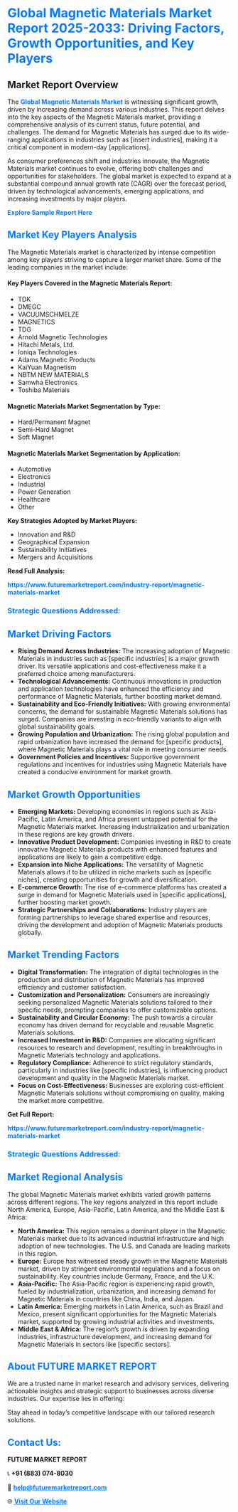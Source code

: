 <h1 style="color: #007BFF;">Global Magnetic Materials Market Report 2025-2033: Driving Factors, Growth Opportunities, and Key Players</h1>

<section id="overview">
<h2>Market Report Overview</h2>
<p>The <a href="https://www.futuremarketreport.com/industry-report/magnetic-materials-market" style="color: #007BFF; text-decoration: none;"><strong>Global Magnetic Materials Market</strong></a> is witnessing significant growth, driven by increasing demand across various industries. This report delves into the key aspects of the Magnetic Materials market, providing a comprehensive analysis of its current status, future potential, and challenges. The demand for Magnetic Materials has surged due to its wide-ranging applications in industries such as [insert industries], making it a critical component in modern-day [applications].</p>
<p>As consumer preferences shift and industries innovate, the Magnetic Materials market continues to evolve, offering both challenges and opportunities for stakeholders. The global market is expected to expand at a substantial compound annual growth rate (CAGR) over the forecast period, driven by technological advancements, emerging applications, and increasing investments by major players.</p>
</section>

<section id="overview">
<p><a href="https://www.futuremarketreport.com/request-sample/reportId=91670" style="color: #007BFF; text-decoration: none;"><strong>Explore Sample Report Here</strong></a></p>
</section>

<section id="key-players">
<h2 style="color: #007BFF;">Market Key Players Analysis</h2>
<p>The Magnetic Materials market is characterized by intense competition among key players striving to capture a larger market share. Some of the leading companies in the market include:</p>
<h4>Key Players Covered in the Magnetic Materials Report:</h4>
<ul><li>TDK</li><li>DMEGC</li><li>VACUUMSCHMELZE</li><li>MAGNETICS</li><li>TDG</li><li>Arnold Magnetic Technologies</li><li>Hitachi Metals, Ltd.</li><li>Ioniqa Technologies</li><li>Adams Magnetic Products</li><li>KaiYuan Magnetism</li><li>NBTM NEW MATERIALS</li><li>Samwha Electronics</li><li>Toshiba Materials</li></ul>
<h4>Magnetic Materials Market Segmentation by Type:</h4>
<ul><li>Hard/Permanent Magnet</li><li>Semi-Hard Magnet</li><li>Soft Magnet</li></ul>

<h4>Magnetic Materials Market Segmentation by Application:</h4>
<ul><li>Automotive</li><li>Electronics</li><li>Industrial</li><li>Power Generation</li><li>Healthcare</li><li>Other</li></ul>
<p><strong>Key Strategies Adopted by Market Players:</strong></p>
<ul>
<li>Innovation and R&D</li>
<li>Geographical Expansion</li>
<li>Sustainability Initiatives</li>
<li>Mergers and Acquisitions</li>
</ul>
</section>

<section>
<p><strong>Read Full Analysis: </strong></p><a href="https://www.futuremarketreport.com/industry-report/magnetic-materials-market" style="color: #007BFF; text-decoration: none;"><strong>https://www.futuremarketreport.com/industry-report/magnetic-materials-market</strong></a>
<h3 style="color: #007BFF;">Strategic Questions Addressed:</h3>
</section>

<section id="driving-factors">
<h2 style="color: #007BFF;">Market Driving Factors</h2>
<ul>
<li><strong>Rising Demand Across Industries:</strong> The increasing adoption of Magnetic Materials in industries such as [specific industries] is a major growth driver. Its versatile applications and cost-effectiveness make it a preferred choice among manufacturers.</li>
<li><strong>Technological Advancements:</strong> Continuous innovations in production and application technologies have enhanced the efficiency and performance of Magnetic Materials, further boosting market demand.</li>
<li><strong>Sustainability and Eco-Friendly Initiatives:</strong> With growing environmental concerns, the demand for sustainable Magnetic Materials solutions has surged. Companies are investing in eco-friendly variants to align with global sustainability goals.</li>
<li><strong>Growing Population and Urbanization:</strong> The rising global population and rapid urbanization have increased the demand for [specific products], where Magnetic Materials plays a vital role in meeting consumer needs.</li>
<li><strong>Government Policies and Incentives:</strong> Supportive government regulations and incentives for industries using Magnetic Materials have created a conducive environment for market growth.</li>
</ul>
</section>

<section id="growth-opportunities">
<h2 style="color: #007BFF;">Market Growth Opportunities</h2>
<ul>
<li><strong>Emerging Markets:</strong> Developing economies in regions such as Asia-Pacific, Latin America, and Africa present untapped potential for the Magnetic Materials market. Increasing industrialization and urbanization in these regions are key growth drivers.</li>
<li><strong>Innovative Product Development:</strong> Companies investing in R&D to create innovative Magnetic Materials products with enhanced features and applications are likely to gain a competitive edge.</li>
<li><strong>Expansion into Niche Applications:</strong> The versatility of Magnetic Materials allows it to be utilized in niche markets such as [specific niches], creating opportunities for growth and diversification.</li>
<li><strong>E-commerce Growth:</strong> The rise of e-commerce platforms has created a surge in demand for Magnetic Materials used in [specific applications], further boosting market growth.</li>
<li><strong>Strategic Partnerships and Collaborations:</strong> Industry players are forming partnerships to leverage shared expertise and resources, driving the development and adoption of Magnetic Materials products globally.</li>
</ul>
</section>

<section id="trending-factors">
<h2 style="color: #007BFF;">Market Trending Factors</h2>
<ul>
<li><strong>Digital Transformation:</strong> The integration of digital technologies in the production and distribution of Magnetic Materials has improved efficiency and customer satisfaction.</li>
<li><strong>Customization and Personalization:</strong> Consumers are increasingly seeking personalized Magnetic Materials solutions tailored to their specific needs, prompting companies to offer customizable options.</li>
<li><strong>Sustainability and Circular Economy:</strong> The push towards a circular economy has driven demand for recyclable and reusable Magnetic Materials solutions.</li>
<li><strong>Increased Investment in R&D:</strong> Companies are allocating significant resources to research and development, resulting in breakthroughs in Magnetic Materials technology and applications.</li>
<li><strong>Regulatory Compliance:</strong> Adherence to strict regulatory standards, particularly in industries like [specific industries], is influencing product development and quality in the Magnetic Materials market.</li>
<li><strong>Focus on Cost-Effectiveness:</strong> Businesses are exploring cost-efficient Magnetic Materials solutions without compromising on quality, making the market more competitive.</li>
</ul>
</section>

<section>
<p><strong>Get Full Report: </strong></p><a href="https://www.futuremarketreport.com/industry-report/magnetic-materials-market" style="color: #007BFF; text-decoration: none;"><strong>https://www.futuremarketreport.com/industry-report/magnetic-materials-market</strong></a>
<h3 style="color: #007BFF;">Strategic Questions Addressed:</h3>
</section>


<section id="regional-analysis">
<h2 style="color: #007BFF;">Market Regional Analysis</h2>
<p>The global Magnetic Materials market exhibits varied growth patterns across different regions. The key regions analyzed in this report include North America, Europe, Asia-Pacific, Latin America, and the Middle East & Africa:</p>
<ul>
<li><strong>North America:</strong> This region remains a dominant player in the Magnetic Materials market due to its advanced industrial infrastructure and high adoption of new technologies. The U.S. and Canada are leading markets in this region.</li>
<li><strong>Europe:</strong> Europe has witnessed steady growth in the Magnetic Materials market, driven by stringent environmental regulations and a focus on sustainability. Key countries include Germany, France, and the U.K.</li>
<li><strong>Asia-Pacific:</strong> The Asia-Pacific region is experiencing rapid growth, fueled by industrialization, urbanization, and increasing demand for Magnetic Materials in countries like China, India, and Japan.</li>
<li><strong>Latin America:</strong> Emerging markets in Latin America, such as Brazil and Mexico, present significant opportunities for the Magnetic Materials market, supported by growing industrial activities and investments.</li>
<li><strong>Middle East & Africa:</strong> The region’s growth is driven by expanding industries, infrastructure development, and increasing demand for Magnetic Materials in sectors like [specific sectors].</li>
</ul>
</section>

<footer>
<h2 style="color: #007BFF;">About FUTURE MARKET REPORT</h2>
<p>We are a trusted name in market research and advisory services, delivering actionable insights and strategic support to businesses across diverse industries. Our expertise lies in offering:</p>

<p>Stay ahead in today’s competitive landscape with our tailored research solutions.</p>

<h2 style="color: #007BFF;">Contact Us:</h2>
<p><strong>FUTURE MARKET REPORT</strong></p>
<p>📞 <strong>+91 (883) 074-8030</strong></p>
<p>📧 <strong><a href="mailto:help@futuremarketreport.com" style="color: #007BFF;">help@futuremarketreport.com</a></strong></p>
<p>🌐 <strong><a href="https://www.futuremarketreport.com/" style="color: #007BFF;">Visit Our Website</a></strong></p>
</footer>